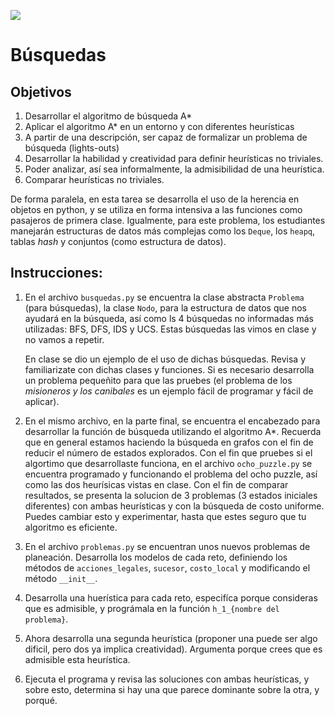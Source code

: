 ![](ia.png)

# Búsquedas

## Objetivos

1. Desarrollar el algoritmo de búsqueda A*
2. Aplicar el algoritmo A* en un entorno y con diferentes heurísticas
3. A partir de una descripción, ser capaz de formalizar un problema de búsqueda (lights-outs)
4. Desarrollar la habilidad y creatividad para definir heurísticas no triviales.
5. Poder analizar, así sea informalmente, la admisibilidad de una heurística.
6. Comparar heurísticas no triviales.

De forma paralela, en esta tarea se desarrolla el uso de la herencia en objetos en python, y se utiliza en forma intensiva a las funciones como pasajeros de primera clase. Igualmente, para este problema, los estudiantes manejarán estructuras de datos más complejas como los `Deque`, los `heapq`, tablas *hash*
y conjuntos (como estructura de datos).

## Instrucciones:

1. En el archivo `busquedas.py` se encuentra la clase abstracta `Problema` (para búsquedas), la clase `Nodo`, para la estructura de datos que nos ayudará en la búsqueda, así como ls 4 búsquedas no informadas más utilizadas: BFS, DFS, IDS y UCS. Estas búsquedas las vimos en clase y no vamos a repetir. 
   
   En clase se dio un ejemplo de el uso de dichas búsquedas. Revisa y familiarizate con dichas clases y funciones. Si es necesario desarrolla un problema pequeñito para que las pruebes (el problema de los *misioneros y los canibales* es un ejemplo fácil de programar y fácil de aplicar).
   
2. En el mismo archivo, en la parte final, se encuentra el encabezado para desarrollar la función de búsqueda utilizando el algoritmo A*. Recuerda que en general estamos haciendo la búsqueda en grafos con el fin de reducir el número de estados explorados. Con el fin que pruebes si el algortimo que desarrollaste funciona, en el archivo `ocho_puzzle.py` se encuentra programado y funcionando el problema del ocho puzzle, así como las dos heurísicas vistas en clase. Con el fin de comparar resultados, se presenta la solucion de 3 problemas (3 estados iniciales diferentes) con ambas heurísticas y con la búsqueda de costo uniforme. Puedes cambiar esto y experimentar, hasta que estes seguro que tu algoritmo es eficiente.
   
3. En el archivo `problemas.py` se encuentran unos nuevos problemas de planeación. Desarrolla los modelos de cada reto, definiendo los métodos de `acciones_legales`, `sucesor`, `costo_local` y modificando el método `__init__`. 

4. Desarrolla una huerística para cada reto, especifíca porque consideras que es admisible, y prográmala en la función `h_1_{nombre del problema}`. 
   
5. Ahora desarrolla una segunda heurística (proponer una puede ser algo dificil, pero dos ya implica creatividad). Argumenta porque crees que es admisible esta heurística.
   
6. Ejecuta el programa y revisa las soluciones con ambas heurísticas, y sobre esto, determina si hay una que parece dominante sobre la otra, y porqué.
   
